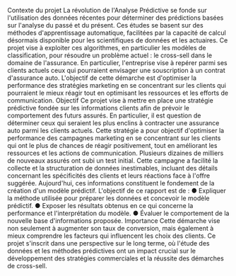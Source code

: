 Contexte du projet
La révolution de l'Analyse Prédictive se fonde sur l'utilisation des données récentes pour
déterminer des prédictions basées sur l'analyse du passé et du présent. Ces études se
basent sur des méthodes d'apprentissage automatique, facilitées par la capacité de calcul
désormais disponible pour les scientifiques de données et les actuaires. Ce projet vise à
exploiter ces algorithmes, en particulier les modèles de classification, pour résoudre un
problème actuel : le cross-sell dans le domaine de l'assurance. En particulier, l'entreprise
vise à repérer parmi ses clients actuels ceux qui pourraient envisager une souscription à un
contrat d'assurance auto. L'objectif de cette démarche est d'optimiser la performance des
stratégies marketing en se concentrant sur les clients qui pourraient le mieux réagir tout en
optimisant les ressources et les efforts de communication.
Objectif
Ce projet vise à mettre en place une stratégie prédictive fondée sur les informations clients
afin de prévoir le comportement des futurs assurés. En particulier, il est question de
déterminer ceux qui seraient les plus enclins à contracter une assurance auto parmi les
clients actuels. Cette stratégie a pour objectif d'optimiser la performance des campagnes
marketing en se concentrant sur les clients qui ont le plus de chances de réagir
positivement, tout en améliorant les ressources et les actions de communication.
Plusieurs dizaines de milliers de nouveaux assurés ont subi un test initial. Cette campagne a
facilité la collecte et la structuration de données inestimables, incluant des détails
concernant les spécificités des clients et leurs réactions face à l'offre suggérée. Aujourd'hui,
ces informations constituent le fondement de la création d'un modèle prédictif.
L'objectif de ce rapport est de :
● Expliquer la méthode utilisée pour préparer les données et concevoir le modèle
prédictif.
● Exposer les résultats obtenus en ce qui concerne la performance et l'interprétation
du modèle.
● Évaluer le comportement de la nouvelle base d'informations proposée.
Importance
Cette démarche vise non seulement à augmenter son taux de conversion, mais également à
mieux comprendre les facteurs qui influencent les choix des clients. Ce projet s'inscrit dans
une perspective sur le long terme, où l'étude des données et les méthodes prédictives ont
un impact crucial sur le développement des stratégies commerciales et la réussite des
démarches de cross-sell.
